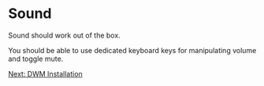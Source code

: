# Sound

Sound should work out of the box.

You should be able to use dedicated keyboard keys for manipulating volume and toggle mute.

[Next: DWM Installation](/dwm/01-dwm-installation.md)